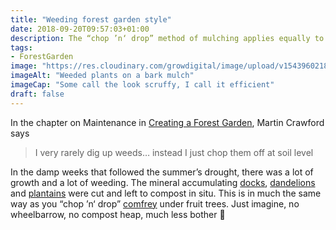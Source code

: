 ```yaml
---
title: "Weeding forest garden style"
date: 2018-09-20T09:57:03+01:00
description: The “chop ’n‘ drop” method of mulching applies equally to weeding in the forest garden
tags: 
- ForestGarden
image: "https://res.cloudinary.com/growdigital/image/upload/v1543960218/weeding-44068045164.jpg"
imageAlt: "Weeded plants on a bark mulch"
imageCap: "Some call the look scruffy, I call it efficient"
draft: false
---
```


In the chapter on Maintenance in [Creating a Forest Garden](https://www.agroforestry.co.uk/product/creating-a-forest-garden-2/), Martin Crawford says 

> I very rarely dig up weeds… instead I just chop them off at soil level

In the damp weeks that followed the summer’s drought, there was a lot of growth and a lot of weeding. The mineral accumulating [docks](http://temperate.theferns.info/viewtropical.php?id=Rumex+obtusifolius), [dandelions](http://temperate.theferns.info/viewtropical.php?id=Taraxacum+officinale) and [plantains](http://temperate.theferns.info/viewtropical.php?id=Plantago+lanceolata) were cut and left to compost in situ. This is in much the same way as you “chop ’n‘ drop” [comfrey](http://temperate.theferns.info/viewtropical.php?id=Symphytum+uplandicum) under fruit trees. Just imagine, no wheelbarrow, no compost heap, much less bother 🙂
